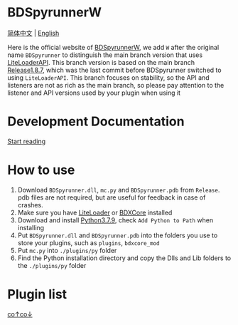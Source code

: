 # BDSpyrunnerW

[简体中文](https://pyr.jfishing.love/zh_Hans/) | [English](https://pyr.jfishing.love/en/)

Here is the official website of [BDSpyrunnerW](https://github.com/WillowSauceR/BDSpyrunner/ "Github page"), we add `W` after the original name `BDSpyrunner` to distinguish the main branch version that uses [LiteLoaderAPI](https://github.com/LiteLDev/LiteLoaderBDS/). This branch version is based on the main branch [Release1.8.7](https://github.com/twoone-3/BDSpyrunner/tree/f7645c3e69bf505d4207f76932c28665fff576fe "Github page"), which was the last commit before BDSpyrunner switched to using `LiteLoaderAPI`. This branch focuses on stability, so the API and listeners are not as rich as the main branch, so please pay attention to the listener and API versions used by your plugin when using it

# Development Documentation

[Start reading](/docs/README.md)

# How to use

1. Download `BDSpyrunner.dll`, `mc.py` and `BDSpyrunner.pdb` from `Release`. pdb files are not required, but are useful for feedback in case of crashes.
2. Make sure you have [LiteLoader](https://github.com/LiteLDev/LiteLoaderBDS) or [BDXCore](https://github.com/jfishing/BDXCore) installed
3. Download and install [Python3.7.9](https://www.python.org/ftp/python/3.7.9/python-3.7.9-amd64.exe), check `Add Python to Path` when installing
4. Put `BDSpyrunner.dll` and `BDSpyrunner.pdb` into the folders you use to store your plugins, such as `plugins`, `bdxcore_mod`
5. Put `mc.py` into `./plugins/py` folder
6. Find the Python installation directory and copy the Dlls and Lib folders to the `./plugins/py` folder

# Plugin list

[co↑co↓](/plugins/README.md "here")
